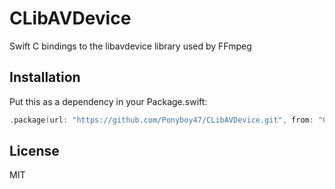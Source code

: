 # CLibAVDevice

Swift C bindings to the libavdevice library used by FFmpeg

## Installation

Put this as a dependency in your Package.swift:
```swift
.package(url: "https://github.com/Ponyboy47/CLibAVDevice.git", from: "0.1.1")
```

## License
MIT
